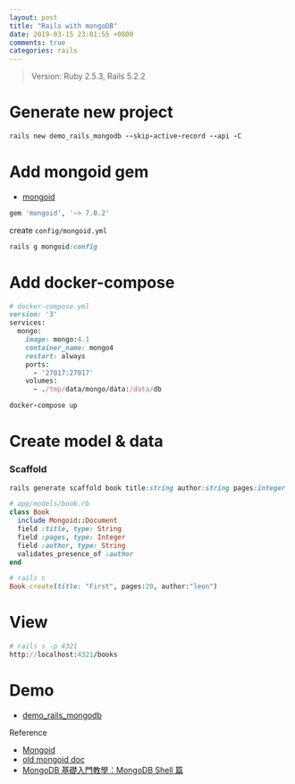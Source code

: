 ```yaml
---
layout: post
title: "Rails with mongoDB"
date: 2019-03-15 23:01:55 +0800
comments: true
categories: rails
---
```


<!-- more -->

> Version: Ruby 2.5.3, Rails 5.2.2

# Generate new project

```ruby
rails new demo_rails_mongodb --skip-active-record --api -C
```

# Add mongoid gem

* [mongoid](https://github.com/mongodb/mongoid)

```ruby
gem 'mongoid', '~> 7.0.2'
```

create `config/mongoid.yml`

```ruby
rails g mongoid:config
```

# Add docker-compose

```ruby
# docker-compose.yml
version: '3'
services:
  mongo:
    image: mongo:4.1
    container_name: mongo4
    restart: always
    ports:
      - '27017:27017'
    volumes:
      - ./tmp/data/mongo/data:/data/db
```

```ruby
docker-compose up
```

# Create model & data

### Scaffold

```ruby
rails generate scaffold book title:string author:string pages:integer
```

```ruby
# app/models/book.rb
class Book
  include Mongoid::Document
  field :title, type: String
  field :pages, type: Integer
  field :author, type: String
  validates_presence_of :author
end
```

```ruby
# rails c
Book.create(title: "First", pages:20, author:"leon")
```

# View

```ruby
# rails s -p 4321
http://localhost:4321/books
```

# Demo

* [demo_rails_mongodb](https://github.com/mgleon08/demo_rails_mongodb)

Reference

* [Mongoid](https://docs.mongodb.com/mongoid/current/)
* [old mongoid doc](https://mongoid.github.io/old/en/mongoid/index.html)
* [MongoDB 基礎入門教學：MongoDB Shell 篇](https://blog.gtwang.org/programming/getting-started-with-mongodb-shell-1/)
